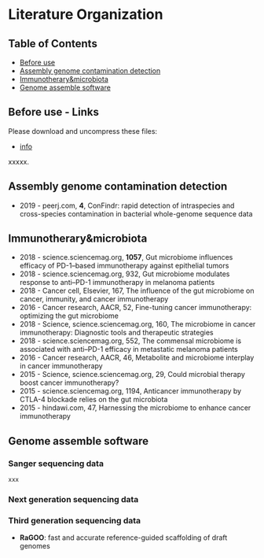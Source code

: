 # Literature Organization

## Table of Contents
<!-- START doctoc generated TOC please keep comment here to allow auto update -->
<!-- DON'T EDIT THIS SECTION, INSTEAD RE-RUN doctoc TO UPDATE -->
- [Before use](#before-use)
- [Assembly genome contamination detection](#Assembly-genome-contamination-detection)
- [Immunotherary&microbiota](#Immunotherary&microbiota)
- [Genome assemble software](#Genome-assemble-software)

<!-- END doctoc generated TOC please keep comment here to allow auto update -->

## Before use - Links
Please download and uncompress these files:
- [info](link)<br>
<p align="left">xxxxx.</p>

## Assembly genome contamination detection
-  2019 - peerj.com, **4**, ConFindr: rapid detection of intraspecies and cross-species contamination in bacterial whole-genome sequence data

## Immunotherary&microbiota
- 2018 - science.sciencemag.org, **1057**, Gut microbiome influences efficacy of PD-1–based immunotherapy against epithelial tumors
- 2018 - science.sciencemag.org, 932, Gut microbiome modulates response to anti–PD-1 immunotherapy in melanoma patients
- 2018 - Cancer cell, Elsevier, 167, The influence of the gut microbiome on cancer, immunity, and cancer immunotherapy
- 2016 - Cancer research, AACR, 52, Fine-tuning cancer immunotherapy: optimizing the gut microbiome
- 2018 - Science, science.sciencemag.org, 160, The microbiome in cancer immunotherapy: Diagnostic tools and therapeutic strategies
- 2018 - science.sciencemag.org, 552, The commensal microbiome is associated with anti–PD-1 efficacy in metastatic melanoma patients
- 2016 - Cancer research, AACR, 46, Metabolite and microbiome interplay in cancer immunotherapy
- 2015 - Science, science.sciencemag.org, 29, Could microbial therapy boost cancer immunotherapy?
- 2015 - science.sciencemag.org, 1194, Anticancer immunotherapy by CTLA-4 blockade relies on the gut microbiota
- 2015 - hindawi.com, 47, Harnessing the microbiome to enhance cancer immunotherapy

## Genome assemble software
### Sanger sequencing data
```
xxx
```
### Next generation sequencing data
### Third generation sequencing data
- **RaGOO**: fast and accurate reference-guided
scaffolding of draft genomes

